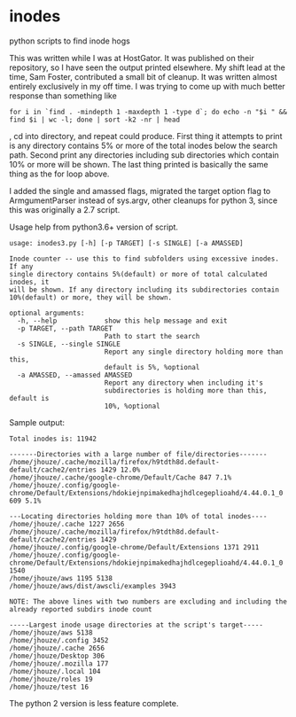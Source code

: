 # inodes
python scripts to find inode hogs

This was written while I was at HostGator. It was published on their repository, so I have seen the output printed elsewhere. My shift lead at the time, Sam Foster, contributed a small bit of cleanup. It was written almost entirely exclusively in my off time. I was trying to come up with much better response than something like

```
for i in `find . -mindepth 1 -maxdepth 1 -type d`; do echo -n "$i " && find $i | wc -l; done | sort -k2 -nr | head
```

, cd into directory, and repeat could produce. First thing it attempts to print is any directory contains 5% or more of the total inodes below the search path. Second print any directories including sub directories which contain 10% or more will be shown. The last thing printed is basically the same thing as the for loop above.



I added the single and amassed flags, migrated the target option flag to ArmgumentParser instead of sys.argv, other cleanups for python 3, since this was originally a 2.7 script.

Usage help from python3.6+ version of script.

```
usage: inodes3.py [-h] [-p TARGET] [-s SINGLE] [-a AMASSED]

Inode counter -- use this to find subfolders using excessive inodes. If any
single directory contains 5%(default) or more of total calculated inodes, it
will be shown. If any directory including its subdirectories contain
10%(default) or more, they will be shown.

optional arguments:
  -h, --help            show this help message and exit
  -p TARGET, --path TARGET
                        Path to start the search
  -s SINGLE, --single SINGLE
                        Report any single directory holding more than this,
                        default is 5%, %optional
  -a AMASSED, --amassed AMASSED
                        Report any directory when including it's
                        subdirectories is holding more than this, default is
                        10%, %optional
```

Sample output:

```
Total inodes is: 11942

-------Directories with a large number of file/directories-------
/home/jhouze/.cache/mozilla/firefox/h9tdth8d.default-default/cache2/entries 1429 12.0%
/home/jhouze/.cache/google-chrome/Default/Cache 847 7.1%
/home/jhouze/.config/google-chrome/Default/Extensions/hdokiejnpimakedhajhdlcegeplioahd/4.44.0.1_0 609 5.1%

---Locating directories holding more than 10% of total inodes----
/home/jhouze/.cache 1227 2656
/home/jhouze/.cache/mozilla/firefox/h9tdth8d.default-default/cache2/entries 1429
/home/jhouze/.config/google-chrome/Default/Extensions 1371 2911
/home/jhouze/.config/google-chrome/Default/Extensions/hdokiejnpimakedhajhdlcegeplioahd/4.44.0.1_0 1540
/home/jhouze/aws 1195 5138
/home/jhouze/aws/dist/awscli/examples 3943

NOTE: The above lines with two numbers are excluding and including the already reported subdirs inode count

-----Largest inode usage directories at the script's target-----
/home/jhouze/aws 5138
/home/jhouze/.config 3452
/home/jhouze/.cache 2656
/home/jhouze/Desktop 306
/home/jhouze/.mozilla 177
/home/jhouze/.local 104
/home/jhouze/roles 19
/home/jhouze/test 16
```

The python 2 version is less feature complete.